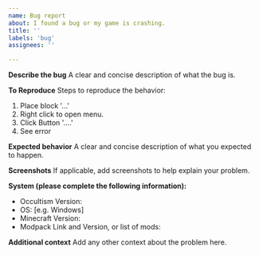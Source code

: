 ```yaml
---
name: Bug report
about: I found a bug or my game is crashing.
title: ''
labels: 'bug'
assignees: ''

---
```


**Describe the bug**
A clear and concise description of what the bug is.

**To Reproduce**
Steps to reproduce the behavior:
1. Place block '...'
2. Right click to open menu.
3. Click Button '....'
4. See error

**Expected behavior**
A clear and concise description of what you expected to happen.

**Screenshots**
If applicable, add screenshots to help explain your problem.

**System (please complete the following information):**
- Occultism Version: 
- OS: [e.g. Windows]
- Minecraft Version:
- Modpack Link and Version, or list of mods: 

**Additional context**
Add any other context about the problem here.
